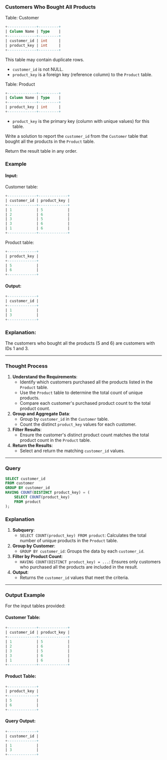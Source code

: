 ### Customers Who Bought All Products

Table: Customer

```sql
+-------------+---------+
| Column Name | Type    |
+-------------+---------+
| customer_id | int     |
| product_key | int     |
+-------------+---------+
```

This table may contain duplicate rows. 
- `customer_id` is not NULL.
- `product_key` is a foreign key (reference column) to the `Product` table.

Table: Product

```sql
+-------------+---------+
| Column Name | Type    |
+-------------+---------+
| product_key | int     |
+-------------+---------+
```

- `product_key` is the primary key (column with unique values) for this table.

Write a solution to report the `customer_id` from the `Customer` table that bought all the products in the `Product` table.

Return the result table in any order.

### Example

#### Input: 
Customer table:
```sql
+-------------+-------------+
| customer_id | product_key |
+-------------+-------------+
| 1           | 5           |
| 2           | 6           |
| 3           | 5           |
| 3           | 6           |
| 1           | 6           |
+-------------+-------------+
```

Product table:
```sql
+-------------+
| product_key |
+-------------+
| 5           |
| 6           |
+-------------+
```

#### Output:
```sql
+-------------+
| customer_id |
+-------------+
| 1           |
| 3           |
+-------------+
```

### Explanation: 
The customers who bought all the products (5 and 6) are customers with IDs 1 and 3.

---

### Thought Process
1. **Understand the Requirements**:
   - Identify which customers purchased all the products listed in the `Product` table.
   - Use the `Product` table to determine the total count of unique products.
   - Compare each customer's purchased product count to the total product count.
2. **Group and Aggregate Data**:
   - Group by `customer_id` in the `Customer` table.
   - Count the distinct `product_key` values for each customer.
3. **Filter Results**:
   - Ensure the customer's distinct product count matches the total product count in the `Product` table.
4. **Return the Results**:
   - Select and return the matching `customer_id` values.

---

### Query

```sql
SELECT customer_id
FROM customer
GROUP BY customer_id
HAVING COUNT(DISTINCT product_key) = (
    SELECT COUNT(product_key) 
    FROM product
);
```

### Explanation
1. **Subquery**:
   - `SELECT COUNT(product_key) FROM product`: Calculates the total number of unique products in the `Product` table.
2. **Group by Customer**:
   - `GROUP BY customer_id`: Groups the data by each `customer_id`.
3. **Filter by Product Count**:
   - `HAVING COUNT(DISTINCT product_key) = ...`: Ensures only customers who purchased all the products are included in the result.
4. **Output**:
   - Returns the `customer_id` values that meet the criteria.

---

### Output Example

For the input tables provided:

#### Customer Table:
```sql
+-------------+-------------+
| customer_id | product_key |
+-------------+-------------+
| 1           | 5           |
| 2           | 6           |
| 3           | 5           |
| 3           | 6           |
| 1           | 6           |
+-------------+-------------+
```

#### Product Table:
```sql
+-------------+
| product_key |
+-------------+
| 5           |
| 6           |
+-------------+
```

#### Query Output:
```sql
+-------------+
| customer_id |
+-------------+
| 1           |
| 3           |
+-------------+

